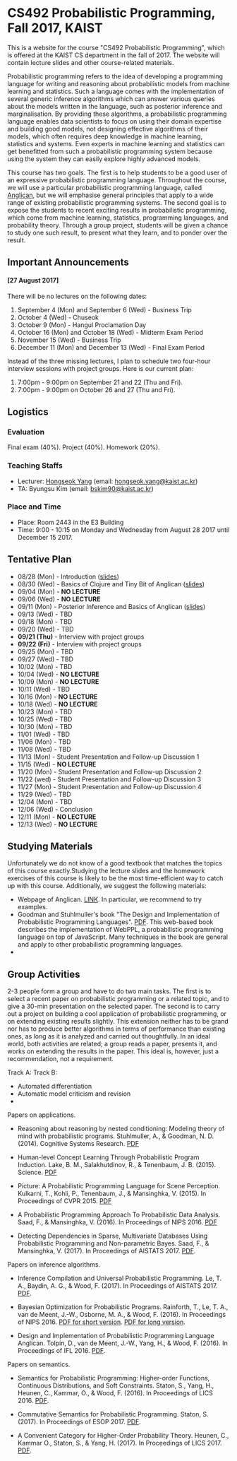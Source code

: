 # CS492 Probabilistic Programming, Fall 2017, KAIST 

This is a website for the course "CS492 Probabilistic Programming", which is offered 
at the KAIST CS department in the fall of 2017. The website will contain lecture slides
and other course-related materials.

Probabilistic programming refers to the idea of developing a programming 
language for writing and reasoning about probabilistic models from machine learning 
and statistics. Such a language comes with the implementation of several generic
inference algorithms which can answer various queries about the models written 
in the language, such as posterior inference and marginalisation. By providing these
algorithms, a probabilistic programming language
enables data scientists to focus on using their domain expertise and
building good models, not designing 
effective algorithms of their models, which often requires deep knowledge
in machine learning, statistics and systems. Even experts in machine learning
and statistics can get benefitted from such a probabilistic programming system
because using the system they can easily explore highly advanced models.

This course has two goals. The first is to help students to be a good user
of an expressive probabilistic programming language. 
Throughout the course, we will use a particular probabilistic
programming language, called [Anglican](http://www.robots.ox.ac.uk/~fwood/anglican/),
but we will emphasise general principles that apply to a wide range of existing probabilistic
programming systems. The second goal is to expose the students to recent exciting results
in probabilistic programming, which come from machine learning, statistics, 
programming languages, and probability theory. 
Through a group project, students will be given a chance to study one such result,
to present what they learn, and to ponder over the result.

## Important Announcements

#### [27 August 2017]

There will be no lectures on the following dates:
1. September 4 (Mon) and September 6 (Wed) - Business Trip
2. October 4 (Wed) - Chuseok
3. October 9 (Mon) - Hangul Proclamation Day
4. October 16 (Mon) and October 18 (Wed) - Midterm Exam Period
5. November 15 (Wed) - Business Trip
6. December 11 (Mon) and December 13 (Wed) - Final Exam Period

Instead of the three missing lectures, I plan to schedule two four-hour
interview sessions with project groups. Here is our current plan:
1. 7:00pm - 9:00pm on September 21 and 22 (Thu and Fri).
2. 7:00pm - 9:00pm on October 26 and 27 (Thu and Fri).

## Logistics

### Evaluation

Final exam (40%). Project (40%). Homework (20%).

### Teaching Staffs

* Lecturer: [Hongseok Yang](https://cs.kaist.ac.kr/people/view?idx=552&kind=faculty&menu=160) (email: hongseok.yang@kaist.ac.kr)
* TA: Byungsu Kim (email: bskim90@kaist.ac.kr)

### Place and Time

* Place: Room 2443 in the E3 Building
* Time: 9:00 - 10:15 on Monday and Wednesday from August 28 2017 until December 15 2017.

## Tentative Plan

* 08/28 (Mon) - Introduction ([slides](https://github.com/hongseok-yang/probprog17/blob/master/Lectures/Lecture1/Lecture1.pdf))
* 08/30 (Wed) - Basics of Clojure and Tiny Bit of Anglican ([slides](https://github.com/hongseok-yang/probprog17/blob/master/Lectures/Lecture2/Lecture2.pdf))
* 09/04 (Mon) - **NO LECTURE** 
* 09/06 (Wed) - **NO LECTURE**
* 09/11 (Mon) - Posterior Inference and Basics of Anglican ([slides](https://github.com/hongseok-yang/probprog17/blob/master/Lectures/Lecture3/Lecture3.pdf))
* 09/13 (Wed) - TBD 
* 09/18 (Mon) - TBD 
* 09/20 (Wed) - TBD 
* __**09/21 (Thu)**__ - Interview with project groups
* __**09/22 (Fri)**__ - Interview with project groups
* 09/25 (Mon) - TBD 
* 09/27 (Wed) - TBD 
* 10/02 (Mon) - TBD
* 10/04 (Wed) - **NO LECTURE**
* 10/09 (Mon) - **NO LECTURE**
* 10/11 (Wed) - TBD
* 10/16 (Mon) - **NO LECTURE**
* 10/18 (Wed) - **NO LECTURE**
* 10/23 (Mon) - TBD
* 10/25 (Wed) - TBD
* 10/30 (Mon) - TBD
* 11/01 (Wed) - TBD
* 11/06 (Mon) - TBD
* 11/08 (Wed) - TBD
* 11/13 (Mon) - Student Presentation and Follow-up Discussion 1
* 11/15 (Wed) - **NO LECTURE**
* 11/20 (Mon) - Student Presentation and Follow-up Discussion 2
* 11/22 (wed) - Student Presentation and Follow-up Discussion 3
* 11/27 (Mon) - Student Presentation and Follow-up Discussion 4
* 11/29 (Wed) - TBD
* 12/04 (Mon) - TBD
* 12/06 (Wed) - Conclusion
* 12/11 (Mon) - **NO LECTURE**
* 12/13 (Wed) - **NO LECTURE**

## Studying Materials

Unfortunately we do not know of a good textbook that matches the topics of this course exactly.Studying the lecture slides and the homework exercises of this course is likely to be the most time-efficient way to catch up with this course. Additionally, we suggest
the following materials:

* Webpage of Anglican. [LINK](http://www.robots.ox.ac.uk/~fwood/anglican/). In particular, we recommend to try examples. 
* Goodman and Stuhlmuller's book "The Design and Implementation of Probabilistic Programming Languages". [PDF](http://dippl.org/). This web-based book describes the implementation of WebPPL, a probabilistic programming language on top of JavaScript. Many techniques in the book are general and apply to other probabilistic programming languages.
* 

## Group Activities

2-3 people form a group and have to do two main tasks. The first is to select a recent paper on probabilistic programming or a related topic, and to give a 30-min presentation on the selected paper. The second is to carry out a project on building a cool application of probabilistic programming, or on extending existing results slightly. This extension neither has to be grand nor has to produce better algorithms in terms of performance than existing ones, as long as it is analyzed and carried out thoughtfully. In an ideal world, both activities are related; a group reads a paper, presents it, and works on extending the results in the paper. This ideal is, however, just a recommendation, not a requirement.

Track A:
Track B:

* Automated differentiation 
* Automatic model criticism and revision
* 

Papers on applications.

* Reasoning about reasoning by nested conditioning: Modeling theory of mind with probabilistic programs. Stuhlmuller, A., & Goodman, N. D. (2014). Cognitive Systems Research. [PDF](http://ac.els-cdn.com/S1389041713000387/1-s2.0-S1389041713000387-main.pdf?_tid=ccc56dc0-8ad0-11e7-b2eb-00000aacb35e&acdnat=1503801685_7dbb093f8f7c45aa3334424c07f5349d)

* Human-level Concept Learning Through Probabilistic Program Induction. Lake, B. M., Salakhutdinov, R., & Tenenbaum, J. B. (2015). Science. [PDF](http://science.sciencemag.org/content/sci/350/6266/1332.full.pdf)

* Picture: A Probabilistic Programming Language for Scene Perception. Kulkarni, T., Kohli, P., Tenenbaum, J., & Mansinghka, V. (2015). In Proceedings of CVPR 2015. [PDF](https://mrkulk.github.io/www_cvpr15/1999.pdf)

* A Probabilistic Programming Approach To Probabilistic Data Analysis. 
Saad, F., & Mansinghka, V. (2016). In Proceedings of NIPS 2016. [PDF](https://papers.nips.cc/paper/6060-a-probabilistic-programming-approach-to-probabilistic-data-analysis.pdf)

* Detecting Dependencies in Sparse, Multivariate Databases Using Probabilistic Programming and Non-parametric Bayes. Saad, F., & Mansinghka, V. (2017). In Proceedings of AISTATS 2017. [PDF](http://proceedings.mlr.press/v54/saad17a/saad17a.pdf).

Papers on inference algorithms.

* Inference Compilation and Universal Probabilistic Programming. 
Le, T. A., Baydin, A. G., & Wood, F. (2017). In Proceedings of AISTATS 2017.
[PDF](https://arxiv.org/pdf/1610.09900.pdf).

* Bayesian Optimization for Probabilistic Programs. 
Rainforth, T., Le, T. A., van de Meent, J.-W., Osborne, M. A., & Wood, F. (2016). 
In Proceedings of NIPS 2016. [PDF for short version](http://www.robots.ox.ac.uk/~fwood/assets/pdf/rainforth-nips-2016.pdf). [PDF for long version](http://www.robots.ox.ac.uk/~twgr/assets/pdf/rainforth2016BOPP.pdf).

* Design and Implementation of Probabilistic Programming Language Anglican. 
Tolpin, D., van de Meent, J.-W., Yang, H., & Wood, F. (2016). 
In Proceedings of IFL 2016. [PDF](https://arxiv.org/pdf/1608.05263.pdf).

Papers on semantics.

* Semantics for Probabilistic Programming: Higher-order Functions, Continuous Distributions, and Soft Constraints. Staton, S., Yang, H., Heunen, C., Kammar, O., & Wood, F. (2016). 
In Proceedings of LICS 2016. [PDF](https://arxiv.org/pdf/1601.04943.pdf).

* Commutative Semantics for Probabilistic Programming.  Staton, S. (2017). In Proceedings of ESOP 2017. [PDF](http://www.cs.ox.ac.uk/people/samuel.staton/papers/esop2017.pdf).

* A Convenient Category for Higher-Order Probability Theory. Heunen, C., Kammar O., Staton, S., & Yang, H. (2017). In Proceedings of LICS 2017. [PDF](https://arxiv.org/pdf/1701.02547.pdf).



